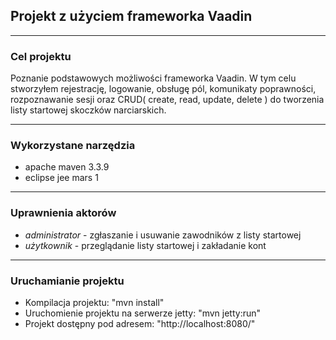 ##  Projekt z użyciem frameworka Vaadin

----
### Cel projektu

Poznanie podstawowych możliwości frameworka Vaadin. W tym celu stworzyłem rejestrację, logowanie, obsługę pól, komunikaty poprawności, rozpoznawanie sesji oraz CRUD( create, read, update, delete ) do tworzenia listy startowej skoczków narciarskich.

----
### Wykorzystane narzędzia

* apache maven 3.3.9
* eclipse jee mars 1

----
### Uprawnienia aktorów

* _administrator_ - zgłaszanie i usuwanie zawodników z listy startowej
* _użytkownik_ - przeglądanie listy startowej i zakładanie kont

----
### Uruchamianie projektu

* Kompilacja projektu: "mvn install"
* Uruchomienie projektu na serwerze jetty: "mvn jetty:run"
* Projekt dostępny pod adresem: "http://localhost:8080/"

